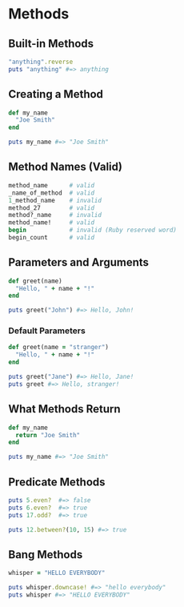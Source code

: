 # Methods

## Built-in Methods
```ruby
"anything".reverse
puts "anything" #=> anything
```

## Creating a Method
```ruby
def my_name
  "Joe Smith"
end

puts my_name #=> "Joe Smith"
```

## Method Names (Valid)
```ruby
method_name      # valid
_name_of_method  # valid
1_method_name    # invalid
method_27        # valid
method?_name     # invalid
method_name!     # valid
begin            # invalid (Ruby reserved word)
begin_count      # valid
```

## Parameters and Arguments
```ruby
def greet(name)
  "Hello, " + name + "!"
end

puts greet("John") #=> Hello, John!
```

### Default Parameters
```ruby
def greet(name = "stranger")
  "Hello, " + name + "!"
end

puts greet("Jane") #=> Hello, Jane!
puts greet #=> Hello, stranger!
```

## What Methods Return
```ruby
def my_name
  return "Joe Smith"
end

puts my_name #=> "Joe Smith"
```

## Predicate Methods
```ruby
puts 5.even?  #=> false
puts 6.even?  #=> true
puts 17.odd?  #=> true

puts 12.between?(10, 15) #=> true
```

## Bang Methods
```ruby
whisper = "HELLO EVERYBODY"

puts whisper.downcase! #=> "hello everybody"
puts whisper #=> "HELLO EVERYBODY"
```
